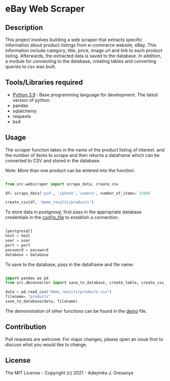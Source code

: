 # eBay Web Scraper

## Description

This project involves building a web scraper that extracts specific information about product listings from e-commerce website, eBay. This information include category, title, price, image url and link to each product listing. Afterwards, the extracted data is saved to the database.
In addition,  a module for connecting to the database, creating tables and converting queries to csv was built.

## Tools/Libraries required

* [Python 3.9](https://python.org) : Base programming language for development. The latest version of python.
* pandas
* sqlalchemy
* requests
* bs4

## Usage

The scraper function takes in the name of the product listing of interest.
and the number of items to scrape and then returns a dataframe which can be converted to CSV and stored in the database.

Note: More than one product can be entered into the function.

```python

from src.webscraper import scrape_data, create_csv

df= scrape_data('ps4', 'iphone','camera', number_of_items= 3100)

create_csv(df, 'demo_results/products')


```

To store data in postgresql, first pass in the appropriate database credentials in the [config_file](configfile/config_file.ini) to establish a connection.

```python

[postgresql]
host = host
user = user
port = port
password = password
database = database

```

To save to the database, pass in the dataframe and file name:

```python

import pandas as pd
from src.dbconnector import save_to_database, create_table, create_csv_file

data = pd.read_csv("demo_results/products.csv")
filename= "products"
save_to_database(data, filename)

```

The demonstration of other functions can be found in the [demo](demo.py) file.

## Contribution

Pull requests are welcome. For major changes, please open an issue first to discuss what you would like to change.

## License

The MIT License - Copyright (c) 2021 - Adeyinka J. Oresanya
